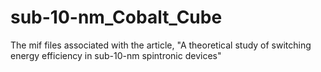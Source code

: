 # sub-10-nm_Cobalt_Cube
The mif files associated with the article, "A theoretical study of switching energy efficiency in sub-10-nm spintronic devices"
